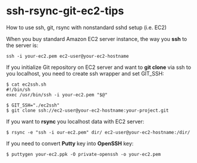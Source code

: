 # ssh-rsync-git-ec2-tips
How to use ssh, git, rsync with nonstandard sshd setup (i.e. EC2)

When you buy standard Amazon EC2 server instance, the way you __ssh__ to the server is:

```
ssh -i your-ec2.pem ec2-user@your-ec2-hostname
```

If you initialize Git repository on EC2 server and want to __git clone__ via ssh to you localhost, you need to create ssh wrapper and set GIT_SSH:

```
$ cat ec2ssh.sh 
#!/bin/sh
exec /usr/bin/ssh -i your-ec2.pem "$@"

$ GIT_SSH="./ec2ssh"
$ git clone ssh://ec2-user@your-ec2-hostname:your-project.git
```

If you want to __rsync__ you localhost data with EC2 server:

```
$ rsync -e "ssh -i our-ec2.pem" dir/ ec2-user@your-ec2-hostname:/dir/
```

If you need to convert __Putty__ key into __OpenSSH__ key:

```
$ puttygen your-ec2.ppk -O private-openssh -o your-ec2.pem
```

